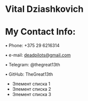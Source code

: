 # Vital Dziashkovich
# My Contact Info:
• Phone: +375 29 6216314

• e-mail: deadpilots@gmail.com

• Telegram: @thegreat13th

• GitHub: TheGreat13th

* Элемент списка 1
* Элемент списка 2
* Элемент списка 3